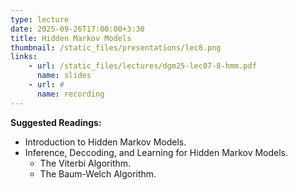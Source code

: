 ```yaml
---
type: lecture
date: 2025-09-26T17:00:00+3:30
title: Hidden Markov Models 
thumbnail: /static_files/presentations/lec8.png
links: 
    - url: /static_files/lectures/dgm25-lec07-8-hmm.pdf
      name: slides
    - url: #
      name: recording
---
```

**Suggested Readings:**
- Introduction to Hidden Markov Models.
- Inference, Deccoding, and Learning for Hidden Markov Models.
  - The Viterbi Algorithm.
  - The Baum-Welch Algorithm.